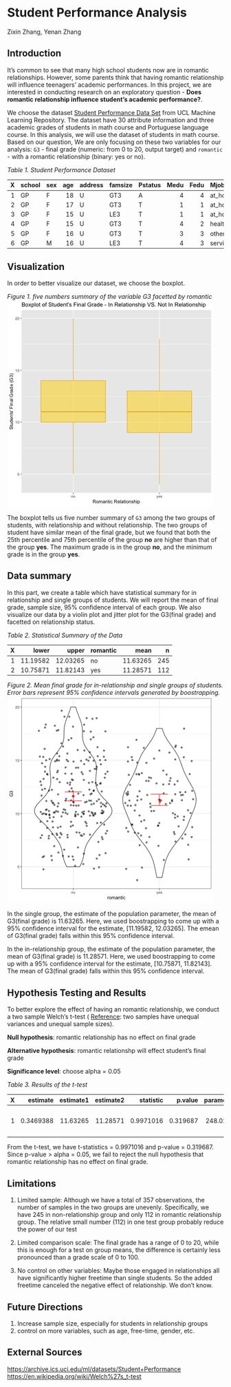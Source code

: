 Student Performance Analysis
================
Zixin Zhang, Yenan Zhang

## Introduction

It’s common to see that many high school students now are in romantic
relationships. However, some parents think that having romantic
relationship will influence teenagers’ academic performances. In this
project, we are interested in conducting research on an exploratory
question - **Does romantic relationship influence student’s academic
performance?**.

We choose the dataset [Student Performance Data
Set](https://archive.ics.uci.edu/ml/datasets/Student+Performance) from
UCL Machine Learning Repository. The dataset have 30 attribute
information and three academic grades of students in math course and
Portuguese language course. In this analysis, we will use the dataset of
students in math course. Based on our question, We are only focusing on
these two variables for our analysis: `G3` - final grade (numeric: from
0 to 20, output target) and `romantic` - with a romantic relationship
(binary: yes or no).

*Table 1. Student Performance
Dataset*

| X | school | sex | age | address | famsize | Pstatus | Medu | Fedu | Mjob     | Fjob     | reason     | guardian | traveltime | studytime | failures | schoolsup | famsup | paid | activities | nursery | higher | internet | romantic | famrel | freetime | goout | Dalc | Walc | health | absences | G1 | G2 | G3 |
| -: | :----- | :-- | --: | :------ | :------ | :------ | ---: | ---: | :------- | :------- | :--------- | :------- | ---------: | --------: | -------: | :-------- | :----- | :--- | :--------- | :------ | :----- | :------- | :------- | -----: | -------: | ----: | ---: | ---: | -----: | -------: | -: | -: | -: |
| 1 | GP     | F   |  18 | U       | GT3     | A       |    4 |    4 | at\_home | teacher  | course     | mother   |          2 |         2 |        0 | yes       | no     | no   | no         | yes     | yes    | no       | no       |      4 |        3 |     4 |    1 |    1 |      3 |        6 |  5 |  6 |  6 |
| 2 | GP     | F   |  17 | U       | GT3     | T       |    1 |    1 | at\_home | other    | course     | father   |          1 |         2 |        0 | no        | yes    | no   | no         | no      | yes    | yes      | no       |      5 |        3 |     3 |    1 |    1 |      3 |        4 |  5 |  5 |  6 |
| 3 | GP     | F   |  15 | U       | LE3     | T       |    1 |    1 | at\_home | other    | other      | mother   |          1 |         2 |        3 | yes       | no     | yes  | no         | yes     | yes    | yes      | no       |      4 |        3 |     2 |    2 |    3 |      3 |       10 |  7 |  8 | 10 |
| 4 | GP     | F   |  15 | U       | GT3     | T       |    4 |    2 | health   | services | home       | mother   |          1 |         3 |        0 | no        | yes    | yes  | yes        | yes     | yes    | yes      | yes      |      3 |        2 |     2 |    1 |    1 |      5 |        2 | 15 | 14 | 15 |
| 5 | GP     | F   |  16 | U       | GT3     | T       |    3 |    3 | other    | other    | home       | father   |          1 |         2 |        0 | no        | yes    | yes  | no         | yes     | yes    | no       | no       |      4 |        3 |     2 |    1 |    2 |      5 |        4 |  6 | 10 | 10 |
| 6 | GP     | M   |  16 | U       | LE3     | T       |    4 |    3 | services | other    | reputation | mother   |          1 |         2 |        0 | no        | yes    | yes  | yes        | yes     | yes    | yes      | no       |      5 |        4 |     2 |    1 |    2 |      5 |       10 | 15 | 15 | 15 |

## Visualization

In order to better visualize our dataset, we choose the boxplot.

*Figure 1. five numbers summary of the variable G3 facetted by romantic*
![](../results/boxplot.png)

The boxplot tells us five number summary of `G3` among the two groups of
students, with relationship and without relationship. The two groups of
student have similar mean of the final grade, but we found that both the
25th percentile and 75th percentile of the group **no** are higher than
that of the group **yes**. The maximum grade is in the group **no**, and
the minimum grade is in the group **yes**.

## Data summary

In this part, we create a table which have statistical summary for in
relationship and single groups of students. We will report the mean of
final grade, sample size, 95% confidence interval of each group. We also
visualize our data by a violin plot and jitter plot for the G3(final
grade) and facetted on relationship status.

*Table 2. Statistical Summary of the Data*

| X |    lower |    upper | romantic |     mean |   n |
| -: | -------: | -------: | :------- | -------: | --: |
| 1 | 11.19582 | 12.03265 | no       | 11.63265 | 245 |
| 2 | 10.75871 | 11.82143 | yes      | 11.28571 | 112 |

*Figure 2. Mean final grade for in-relationship and single groups of
students. Error bars represent 95% confidence intervals generated by
boostrapping.* ![](../results/CI_plot.png)

In the single group, the estimate of the population parameter, the mean
of G3(final grade) is 11.63265. Here, we used boostrapping to come up
with a 95% confidence interval for the estimate, \[11.19582, 12.03265\].
The emean of G3(final grade) falls within this 95% confidence interval.

In the in-relationship group, the estimate of the population parameter,
the mean of G3(final grade) is 11.28571. Here, we used boostrapping to
come up with a 95% confidence interval for the estimate, \[10.75871,
11.82143\]. The mean of G3(final grade) falls within this 95% confidence
interval.

## Hypothesis Testing and Results

To better explore the effect of having an romantic relationship, we
conduct a two sample Welch’s t-test (
[Reference](https://en.wikipedia.org/wiki/Welch%27s_t-test): two samples
have unequal variances and unequal sample sizes).

**Null hypothesis**: romantic relationship has no effect on final grade

**Alternative hypothesis**: romantic relationshp will effect student’s
final grade

**Significance level**: choose alpha = 0.05

*Table 3. Results of the
t-test*

| X |  estimate | estimate1 | estimate2 | statistic |  p.value | parameter |    conf.low | conf.high | method                  | alternative |
| -: | --------: | --------: | --------: | --------: | -------: | --------: | ----------: | --------: | :---------------------- | :---------- |
| 1 | 0.3469388 |  11.63265 |  11.28571 | 0.9971016 | 0.319687 |  248.0219 | \-0.3383694 |  1.032247 | Welch Two Sample t-test | two.sided   |

From the t-test, we have t-statistics = 0.9971016 and p-value =
0.319687. Since p-value \> alpha = 0.05, we fail to reject the null
hypothesis that romantic relationship has no effect on final grade.

## Limitations

1.  Limited sample: Although we have a total of 357 observations, the
    number of samples in the two groups are unevenly. Specifically, we
    have 245 in non-relationship group and only 112 in romantic
    relationship group. The relative small number (112) in one test
    group probably reduce the power of our test

2.  Limited comparison scale: The final grade has a range of 0 to 20,
    while this is enough for a test on group means, the difference is
    certainly less pronounced than a grade scale of 0 to 100.

3.  No control on other variables: Maybe those engaged in relationships
    all have significantly higher freetime than single students. So the
    added freetime canceled the negative effect of relationship. We
    don’t know.

## Future Directions

1.  Increase sample size, especially for students in relationship groups
2.  control on more variables, such as age, free-time, gender, etc.

## External Sources

<https://archive.ics.uci.edu/ml/datasets/Student+Performance>
<https://en.wikipedia.org/wiki/Welch%27s_t-test>
